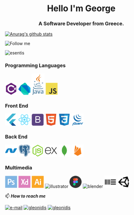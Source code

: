 
<h1 align="center">Hello I'm George</h1>
<h3 align="center">A Software Developer from Greece.</h3>

[![Anurag's github stats](https://github-readme-stats.vercel.app/api?username=esentis&hide=stars&count_private=true&show_icons=true&theme=dracula)](https://github.com/anuraghazra/github-readme-stats)

![Follow me](https://img.shields.io/github/followers/esentis?style=social)

<p align="left"> <img src="https://komarev.com/ghpvc/?username=esentis&color=DC6286&style=flat-square" alt="esentis" /> </p>

### Programming Languages

<p align="left">
<img src="images/csharp.svg" alt="csharp" width="40" height="40"/>
<img src="images/dart.svg" alt="dart" width="40" height="40"/>
<img src="images/java2.png" alt="java" width="42" height="70"/>
<img src="images/javascript-original.svg" alt="javaScript" width="40" height="40"/>
</p>

### Front End

<p align="left">
<img src="images/flutter.svg" alt="flutter" width="40" height="40"/>
<img src="images/react.svg" alt="react" width="40" height="40"/>
<img src="images/bootstrap-plain.svg" alt="bootstrap" width="40" height="40"/>
<img src="images/html5.svg" alt="html5" width="40" height="40"/>
<img src="images/css3.svg" alt="css3" width="40" height="40"/>
<img src="images/jquery.svg" alt="jQuery" width="40" height="40"/>
</p>

### Back End

<p align="left">
<img src="images/dot-net-plain.svg" alt="dotnet" width="40" height="40"/>
<img src="images/postgresql-plain.svg" alt="dotnet" width="40" height="40"/>
<img src="images/nodejs-plain.svg" alt="express" width="40" height="40"/>
<img src="images/express-original.svg" alt="express" width="40" height="40"/>
<img src="images/mongodb-plain.svg" alt="mongoDB" width="40" height="40"/>
<img src="images/firebase-plain.svg" alt="firebase" width="40" height="40"/>
</p>

### Multimedia

<p align="left">
<img src="images/photoshop-plain.svg" alt="photoshop" width="40" height="40"/>
<img src="images/xd-plain.svg" alt="xd" width="40" height="40"/>
<img src="images/illustrator-plain.svg" alt="illustrator" width="40" height="40"/>
<img src="https://cdn.worldvectorlogo.com/logos/indesign-cc.svg" alt="illustrator" width="40" height="40"/>
<img src="images/figma.svg" alt="figma" width="40" height="40"/>
<img src="https://cdn.worldvectorlogo.com/logos/blender-2.svg" alt="blender" width="40" height="40"/>
<img src="images/ableton.svg" alt="ableton" width="40" height="40"/>
<img src="images/unity.svg" alt="unity" width="40" height="40"/>
</p>

📫 ***How to reach me***

<p align="left"><a href="mailto:esentakos@yahoo.gr" target="blank"><img align="center" src="https://cdn.worldvectorlogo.com/logos/mail-ios.svg" alt="e-mail" height="30" width="30" /></a>
<a href="https://play.google.com/store/apps/dev?id=7040603848130357887" target="blank"><img align="center" src="https://cdn.worldvectorlogo.com/logos/google-play-5.svg" alt="gleonidis" height="30" width="30" /></a>
<a href="https://linkedin.com/in/gleonidis" target="blank"><img align="center" src="https://cdn.worldvectorlogo.com/logos/linkedin-icon-2.svg" alt="gleonidis" height="30" width="30" /></a>
</p>
